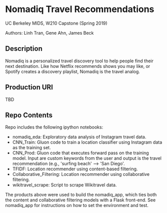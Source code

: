 # Nomadiq Travel Recommendations
UC Berkeley MIDS, W210 Capstone (Spring 2019)

Authors: Linh Tran, Gene Ahn, James Beck

## Description

Nomadiq is a personalized travel discovery tool to help people find their next destination. Like how Netflix recommends shows you may like, or Spotify creates a discovery playlist, Nomadiq is the travel analog.

## Production URl

TBD

## Repo Contents

Repo includes the following ipython notebooks:
- nomadiq_eda: Exploratory data analysis of Instagram travel data.
- CNN_Train: Gluon code to train a location classifier using Instagram data as the training set.
- CNN_Prod: Gluon code that executes forward pass on the training model. Input are custom keywords from the user and output is the travel recommendation (e.g., 'surfing beach' --> 'San Diego'.
- TFIDF: Location recommender using content-based filtering.
- Collaborative_Filtering: Location recommender using collaborative filtering.
- wikitravel_scrape: Script to scrape Wikitravel data.

The products above were used to build the nomadiq_app, which ties both the content and collaborative filtering models with a Flask front-end. See nomadiq_app for instructions on how to set the environment and test.

